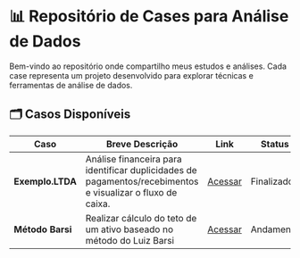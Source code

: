 # 📊 Repositório de Cases para Análise de Dados
Bem-vindo ao repositório onde compartilho meus estudos e análises. Cada case representa um projeto desenvolvido para explorar técnicas e ferramentas de análise de dados.

## 🗂️ Casos Disponíveis

| **Caso**         | **Breve Descrição**                                                                                        | **Link**                                                                                       | **Status** | **Data**   |
| ---------------- | ---------------------------------------------------------------------------------------------------------- | ---------------------------------------------------------------------------------------------- | ---------- | ---------- |
| **Exemplo.LTDA** | Análise financeira para identificar duplicidades de pagamentos/recebimentos e visualizar o fluxo de caixa. | [Acessar](https://github.com/PauloHenkeM/cases-analise-de-dados/tree/main/Exemplo.LTDA)        | Finalizado | 23/11/2024 | 
| **Método Barsi** | Realizar cálculo do teto de um ativo baseado no método do Luiz Barsi                                       | [Acessar](https://github.com/PauloHenkeM/cases-analise-de-dados/tree/main/M%C3%A9todo%20Barsi) | Andamento  | -          |
